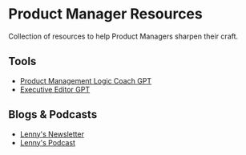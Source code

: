 # Product Manager Resources
Collection of resources to help Product Managers sharpen their craft.

## Tools
- [Product Management Logic Coach GPT](https://chatgpt.com/g/g-673290301700819084afa36bdbcdfa3b-product-management-logic-coach)
- [Executive Editor GPT](https://chatgpt.com/g/g-67328e9be4988190baa9b07a00b2628c-hilary-s-executive-editor)

## Blogs & Podcasts
- [Lenny's Newsletter](https://www.lennysnewsletter.com/)
- [Lenny's Podcast](https://www.youtube.com/@LennysPodcast)
